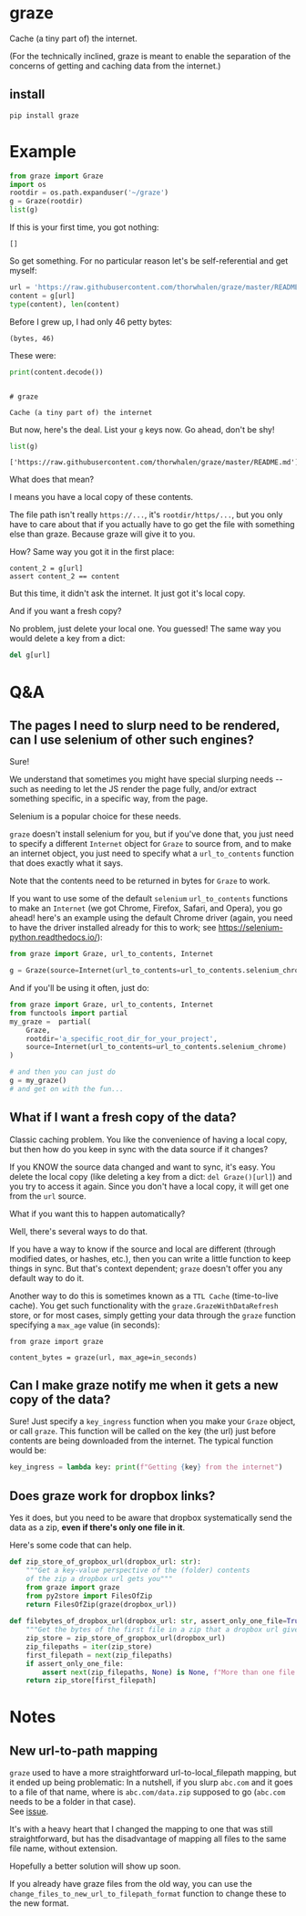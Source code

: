 # graze

Cache (a tiny part of) the internet.

(For the technically inclined, graze is meant to enable the separation of the concerns 
of getting and caching data from the internet.)

## install

```pip install graze```

# Example

```python
from graze import Graze
import os
rootdir = os.path.expanduser('~/graze')
g = Graze(rootdir)
list(g)
```

If this is your first time, you got nothing:

```
[]
```

So get something. For no particular reason let's be self-referential and get myself:

```python
url = 'https://raw.githubusercontent.com/thorwhalen/graze/master/README.md'
content = g[url]
type(content), len(content)
```

Before I grew up, I had only 46 petty bytes:
```
(bytes, 46)
```

These were:

```python
print(content.decode())
```

```

# graze

Cache (a tiny part of) the internet
```

But now, here's the deal. List your ``g`` keys now. Go ahead, don't be shy!

```python
list(g)
```
```
['https://raw.githubusercontent.com/thorwhalen/graze/master/README.md']
```

What does that mean? 

I means you have a local copy of these contents. 

The file path isn't really ``https://...``, it's `rootdir/https/...`, but you 
only have to care about that if you actually have to go get the file with
something else than graze. Because graze will give it to you.

How? Same way you got it in the first place:

```
content_2 = g[url]
assert content_2 == content
```

But this time, it didn't ask the internet. It just got it's local copy.

And if you want a fresh copy? 

No problem, just delete your local one. You guessed! 
The same way you would delete a key from a dict:

```python
del g[url]
```


# Q&A


## The pages I need to slurp need to be rendered, can I use selenium of other such engines?

Sure!

We understand that sometimes you might have special slurping needs -- such 
as needing to let the JS render the page fully, and/or extract something 
specific, in a specific way, from the page.

Selenium is a popular choice for these needs.

`graze` doesn't install selenium for you, but if you've done that, you just 
need to specify a different `Internet` object for `Graze` to source from, 
and to make an internet object, you just need to specify what a 
`url_to_contents` function that does exactly what it says. 

Note that the contents need to be returned in bytes for `Graze` to work.

If you want to use some of the default `selenium` `url_to_contents` functions 
to make an `Internet` (we got Chrome, Firefox, Safari, and Opera), 
you go ahead! here's an example using the default Chrome driver
(again, you need to have the driver installed already for this to work; 
see https://selenium-python.readthedocs.io/):

```python
from graze import Graze, url_to_contents, Internet

g = Graze(source=Internet(url_to_contents=url_to_contents.selenium_chrome))
```

And if you'll be using it often, just do:

```python
from graze import Graze, url_to_contents, Internet
from functools import partial
my_graze =  partial(
    Graze,
    rootdir='a_specific_root_dir_for_your_project',
    source=Internet(url_to_contents=url_to_contents.selenium_chrome)
)

# and then you can just do
g = my_graze()
# and get on with the fun...
```


## What if I want a fresh copy of the data?

Classic caching problem. 
You like the convenience of having a local copy, but then how do you keep in sync with the data source if it changes?

If you KNOW the source data changed and want to sync, it's easy. You delete the local copy 
(like deleting a key from a dict: `del Graze()[url]`)
and you try to access it again. 
Since you don't have a local copy, it will get one from the `url` source. 

What if you want this to happen automatically? 

Well, there's several ways to do that. 

If you have a way to know if the source and local are different (through modified dates, or hashes, etc.), 
then you can write a little function to keep things in sync. 
But that's context dependent; `graze` doesn't offer you any default way to do it. 

Another way to do this is sometimes known as a `TTL Cache` (time-to-live cache). 
You get such functionality with the `graze.GrazeWithDataRefresh` store, or for most cases, 
simply getting your data through the `graze` function
specifying a `max_age` value (in seconds):

```
from graze import graze

content_bytes = graze(url, max_age=in_seconds)
```

## Can I make graze notify me when it gets a new copy of the data?

Sure! Just specify a `key_ingress` function when you make your `Graze` object, or 
call `graze`. This function will be called on the key (the url) just before contents 
are being downloaded from the internet. The typical function would be:

```python
key_ingress = lambda key: print(f"Getting {key} from the internet")
```

## Does graze work for dropbox links?

Yes it does, but you need to be aware that dropbox systematically send the data as a zip, **even if there's only one file in it**.

Here's some code that can help.

```python
def zip_store_of_gropbox_url(dropbox_url: str):
    """Get a key-value perspective of the (folder) contents 
    of the zip a dropbox url gets you"""
    from graze import graze
    from py2store import FilesOfZip
    return FilesOfZip(graze(dropbox_url))
    
def filebytes_of_dropbox_url(dropbox_url: str, assert_only_one_file=True):
    """Get the bytes of the first file in a zip that a dropbox url gives you"""
    zip_store = zip_store_of_gropbox_url(dropbox_url)
    zip_filepaths = iter(zip_store)
    first_filepath = next(zip_filepaths)
    if assert_only_one_file:
        assert next(zip_filepaths, None) is None, f"More than one file in {dropbox_url}"
    return zip_store[first_filepath]
```


# Notes

## New url-to-path mapping 

`graze` used to have a more straightforward url-to-local_filepath mapping, 
but it ended up being problematic: In a nutshell, 
if you slurp `abc.com` and it goes to a file of that name, 
where is `abc.com/data.zip` supposed to go (`abc.com` needs to be a folder 
in that case).  
See [issue](https://github.com/thorwhalen/graze/issues/1).

It's with a heavy heart that I changed the mapping to one that was still 
straightforward, but has the disadvantage of mapping all files to the 
same file name, without extension. 

Hopefully a better solution will show up soon.

If you already have graze files from the old way, you can 
use the `change_files_to_new_url_to_filepath_format` function to change these 
to the new format. 



